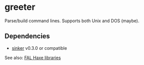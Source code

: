 # greeter

Parse/build command lines. Supports both Unix and DOS (maybe).

## Dependencies

- [sinker](https://github.com/fal-works/sinker) v0.3.0 or compatible

See also:
[FAL Haxe libraries](https://github.com/fal-works/fal-haxe-libraries)
